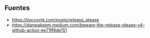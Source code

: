 ## Fuentes

- https://loiccoyle.com/posts/release_please
- https://danwakeem.medium.com/beware-the-release-please-v4-github-action-ee71ff9de151